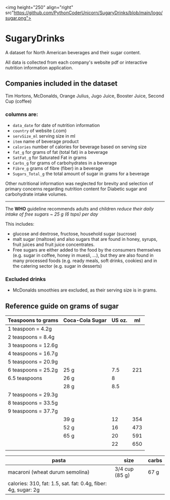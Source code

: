 <img height="250" align="right" src"https://github.com/PythonCoderUnicorn/SugaryDrinks/blob/main/logo/sugar.png">


# SugaryDrinks

A dataset for North American beverages and their sugar content. 

All data is collected from each company's website pdf or interactive nutrition information application.


## Companies included in the dataset
Tim Hortons, McDonalds, Orange Julius, Jugo Juice, Booster Juice, Second Cup (coffee)

### columns are: 
- `data_date` for date of nutrition information
- `country` of website (.com)
- `servSize_ml` serving size in ml 
- `item` name of beverage product
- `calories` number of calories for beverage based on serving size
- `fat_g` for grams of fat (total fat) in a beverage
- `SatFat_g` for Saturated Fat in grams 
- `Carbs_g` for grams of carbohydrates in a beverage
- `Fibre_g` grams of fibre (fiber) in a beverage
- `Sugars_Total_g` the total amount of sugar in grams for a beverage

Other nutritional information was neglected for brevity and selection of primary concerns regarding nutrition content for Diabetic sugar and carbohydrate intake volumes.

---

The **WHO** guideline recommends adults and children *reduce their daily intake of free sugars ~ 25 g (6 tsps) per day*

This includes: 
- glucose and dextrose, fructose, household sugar (sucrose)
- malt sugar (maltose) and also sugars that are found in honey, syrups, fruit juices and fruit juice concentrates. 
- Free sugars are either added to the food by the consumers themselves (e.g. sugar in coffee, honey in muesli, …), but they are also found in many processed foods (e.g. ready meals, soft drinks, cookies) and in the catering sector (e.g. sugar in desserts)




### Excluded drinks
- McDonalds smoothies are excluded, as their serving size is in grams. 

## Reference guide on grams of sugar

| Teaspoons to grams | Coca-Cola Sugar | US oz. | ml |
|--------------------|-----------------|--------|----|
| 1 teaspoon = 4.2g	|
| 2 teaspoons = 8.4g |	
| 3 teaspoons = 12.6g |
| 4 teaspoons = 16.7g |
| 5 teaspoons = 20.9g |
| 6 teaspoons = 25.2g | 25 g | 7.5 | 221 |
| 6.5 teaspoons       | 26 g | 8   |
|                     | 28 g | 8.5 |
| 7 teaspoons = 29.3g |
| 8 teaspoons = 33.5g |
| 9 teaspoons = 37.7g |
|                     | 39 g | 12 | 354 |
|                     | 52 g | 16 | 473 |
|                     | 65 g | 20 | 591 |
|                     |      | 22 | 650 |
|                     |      |    |     |

| pasta  | size |  carbs |
|--------|-------|-------|
| macaroni (wheat durum semolina) | 3/4 cup (85 g) | 67 g |
| calories: 310, fat: 1.5, sat. fat: 0.4g, fiber: 4g, sugar: 2g |








